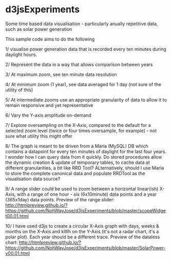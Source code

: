 # d3jsExperiments

Some time based data visualisation - particularly anually repetitive data, such as solar power generation

This sample code aims to do the following

1/ visualise power generation data that is recorded every ten minutes during daylight hours.

2/ Represent the data in a way that allows comparison between years

3/ At maximum zoom, see ten minute data resolution

4/ At minimum zoom (1 year), see data averaged for 1 day (not sure of the utility of this)

5/ At intermediate zooms use an appropriate granularity of data to allow it to remain responsive and yet representative

6/ Vary the Y-axis amplitude on-demand

7/ Explore oversampling on the X-Axis, compared to the default for a selected zoom level (twice or four times oversample, for example) - not sure what utility this might offer

8/ The graph is meant to be driven from a Maria (MySQL) DB which contains a datapoint for every ten minutes of daylight for the last four years. I wonder how I can query data from it quickly. Do stored procedures allow the dynamic creation & update of temporary tables, to cache data at different granularities, a bit like RRD Tool? ALternatively, should I use Maria to store the complete canonical data and populate RRDTool as the visualisation data source?

9/ A range slider could be used to zoom between a horizontal linear(ish) X-Axis, with a range of one hour - six (6x10minute) data points and a year (365x1day) data points. Preview of the range slider: http://htmlpreview.github.io/?https://github.com/NohWayJose/d3jsExperiments/blob/master/scopeWidget00.01.html

10/ I have used d3js to create a circular X-Axis graph with days, weeks & months on the X-Axis and kWh on the Y-Axis
(it's not a radar chart, it's a polar plot). Each year should be a different trace. Preview of the dataless chart: http://htmlpreview.github.io/?https://github.com/NohWayJose/d3jsExperiments/blob/master/SolarPower-v00.01.html
